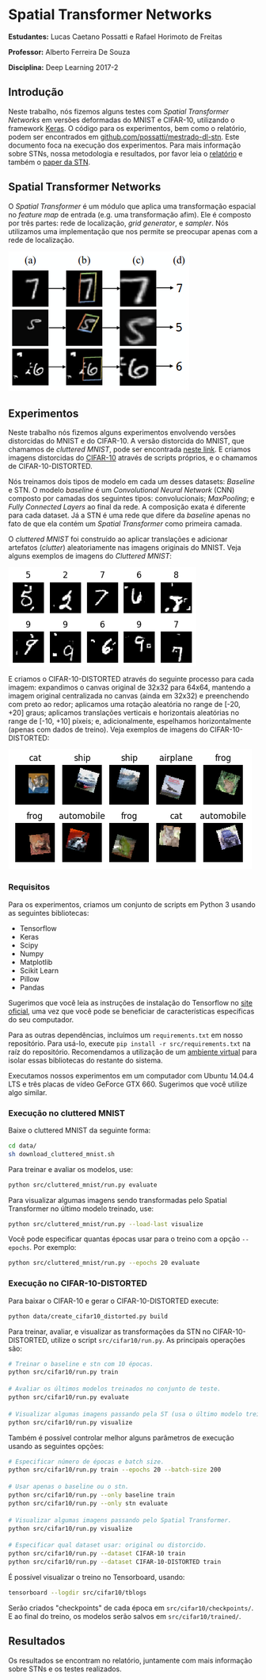 Spatial Transformer Networks
============================

**Estudantes:** Lucas Caetano Possatti e Rafael Horimoto de Freitas

**Professor:** Alberto Ferreira De Souza

**Disciplina:** Deep Learning 2017-2

<!-- TODO: Tentar colocar um índice aqui depois. -->

## Introdução

Neste trabalho, nós fizemos alguns testes com *Spatial Transformer Networks* em versões deformadas do MNIST e CIFAR-10, utilizando o framework [Keras][keras]. O código para os experimentos, bem como o relatório, podem ser encontrados em [github.com/possatti/mestrado-dl-stn][mestrado-dl-stn]. Este documento foca na execução dos experimentos. Para mais informação sobre STNs, nossa metodologia e resultados, por favor leia o [relatório][relatorio] e também o [paper da STN][stn-paper].

<!-- TODO: Colocar link para o relatório. -->

[keras]: https://keras.io/
[stn-paper]: https://arxiv.org/abs/1506.02025
[mestrado-dl-stn]: https://github.com/possatti/mestrado-dl-stn
[relatorio]: https://github.com/possatti/mestrado-dl-stn/blob/master/relatorio/main.pdf

## Spatial Transformer Networks

O *Spatial Transformer* é um módulo que aplica uma transformação espacial no *feature map* de entrada (e.g. uma transformação afim). Ele é composto por três partes: rede de localização, *grid generator*, e *sampler*. Nós utilizamos uma implementação que nos permite se preocupar apenas com a rede de localização.

![stn-examples](stn-examples.png "STN Examples")

## Experimentos

Neste trabalho nós fizemos alguns experimentos envolvendo versões distorcidas do MNIST e do CIFAR-10. A versão distorcida do MNIST, que chamamos de *cluttered MNIST*, pode ser encontrada [neste link][cluttered-mnist]. E criamos imagens distorcidas do [CIFAR-10][CIFAR-10] através de scripts próprios, e o chamamos de CIFAR-10-DISTORTED.

Nós treinamos dois tipos de modelo em cada um desses datasets: *Baseline* e STN. O modelo *baseline* é um *Convolutional Neural Network* (CNN) composto por camadas dos seguintes tipos: convolucionais; *MaxPooling*; e *Fully Connected Layers* ao final da rede. A composição exata é diferente para cada dataset. Já a STN é uma rede que difere da *baseline* apenas no fato de que ela contém um *Spatial Transformer* como primeira camada.

[cluttered-mnist]: https://github.com/daviddao/spatial-transformer-tensorflow/raw/master/data/mnist_sequence1_sample_5distortions5x5.npz

[CIFAR-10]: https://www.cs.toronto.edu/~kriz/cifar.html

O *cluttered MNIST* foi construído ao aplicar translações e adicionar artefatos (*clutter*) aleatoriamente nas imagens originais do MNIST. Veja alguns exemplos de imagens do *Cluttered MNIST*:

![cluttered-mnist-samples](CM-samples.png "Exemplo de imagens do Cluttered MNIST")

E criamos o CIFAR-10-DISTORTED através do seguinte processo para cada imagem: expandimos o canvas original de 32x32 para 64x64, mantendo a imagem original centralizada no canvas (ainda em 32x32) e preenchendo com preto ao redor; aplicamos uma rotação aleatória no range de [-20, +20] graus; aplicamos translações verticais e horizontais aleatórias no range de [-10, +10] píxeis; e, adicionalmente, espelhamos horizontalmente (apenas com dados de treino). Veja exemplos de imagens do CIFAR-10-DISTORTED:

![cifar-10-distorted-samples](C10D-samples.png "Exemplo de imagens do CIFAR-10-DISTORTED")

### Requisitos

Para os experimentos, criamos um conjunto de scripts em Python 3 usando as seguintes bibliotecas:
 - Tensorflow
 - Keras
 - Scipy
 - Numpy
 - Matplotlib
 - Scikit Learn
 - Pillow
 - Pandas

Sugerimos que você leia as instruções de instalação do Tensorflow no [site oficial][install-tensorflow], uma vez que você pode se beneficiar de características específicas do seu computador.

Para as outras dependências, incluímos um `requirements.txt` em nosso repositório. Para usá-lo, execute `pip install -r src/requirements.txt` na raíz do repositório. Recomendamos a utilização de um [ambiente virtual][virtualenv-tutorial] para isolar essas bibliotecas do restante do sistema.

[virtualenv-tutorial]: http://docs.python-guide.org/en/latest/dev/virtualenvs/
[install-tensorflow]: https://www.tensorflow.org/install/install_linux

Executamos nossos experimentos em um computador com Ubuntu 14.04.4 LTS e três placas de vídeo GeForce GTX 660. Sugerimos que você utilize algo similar.

### Execução no cluttered MNIST

Baixe o cluttered MNIST da seguinte forma:

```sh
cd data/
sh download_cluttered_mnist.sh
```

Para treinar e avaliar os modelos, use:

```sh
python src/cluttered_mnist/run.py evaluate
```

Para visualizar algumas imagens sendo transformadas pelo Spatial Transformer no último modelo treinado, use:

```sh
python src/cluttered_mnist/run.py --load-last visualize
```

Você pode especificar quantas épocas usar para o treino com a opção `--epochs`. Por exemplo:

```sh
python src/cluttered_mnist/run.py --epochs 20 evaluate
```

### Execução no CIFAR-10-DISTORTED

Para baixar o CIFAR-10 e gerar o CIFAR-10-DISTORTED execute:

```sh
python data/create_cifar10_distorted.py build
```

Para treinar, avaliar, e visualizar as transformações da STN no CIFAR-10-DISTORTED,  utilize o script `src/cifar10/run.py`. As principais operações são:

```sh
# Treinar o baseline e stn com 10 épocas.
python src/cifar10/run.py train

# Avaliar os últimos modelos treinados no conjunto de teste.
python src/cifar10/run.py evaluate

# Visualizar algumas imagens passando pela ST (usa o último modelo treinado).
python src/cifar10/run.py visualize
```

Também é possível controlar melhor alguns parâmetros de execução usando as seguintes opções:

```sh
# Especificar número de épocas e batch size.
python src/cifar10/run.py train --epochs 20 --batch-size 200

# Usar apenas o baseline ou o stn.
python src/cifar10/run.py --only baseline train
python src/cifar10/run.py --only stn evaluate

# Visualizar algumas imagens passando pelo Spatial Transformer.
python src/cifar10/run.py visualize

# Especificar qual dataset usar: original ou distorcido.
python src/cifar10/run.py --dataset CIFAR-10 train
python src/cifar10/run.py --dataset CIFAR-10-DISTORTED train
```

É possível visualizar o treino no Tensorboard, usando:

```sh
tensorboard --logdir src/cifar10/tblogs
```

Serão criados "checkpoints" de cada época em `src/cifar10/checkpoints/`. E ao final do treino, os modelos serão salvos em `src/cifar10/trained/`.

## Resultados

Os resultados se encontram no relatório, juntamente com mais informação sobre STNs e os testes realizados.
